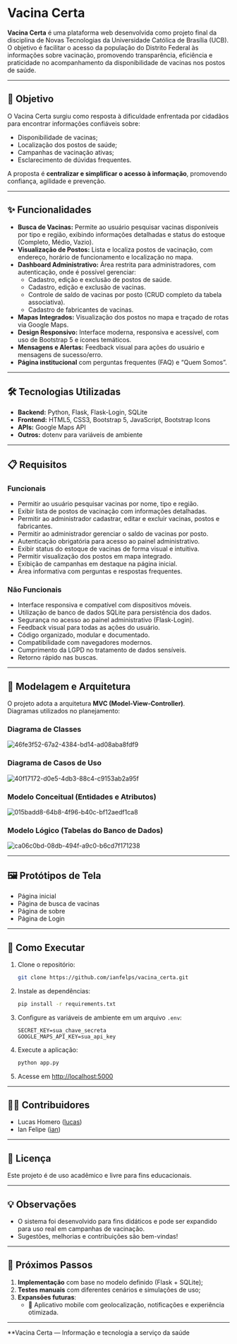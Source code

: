 # Vacina Certa

**Vacina Certa** é uma plataforma web desenvolvida como projeto final da disciplina de Novas Tecnologias da Universidade Católica de Brasília (UCB). O objetivo é facilitar o acesso da população do Distrito Federal às informações sobre vacinação, promovendo transparência, eficiência e praticidade no acompanhamento da disponibilidade de vacinas nos postos de saúde.

---

## 📌 Objetivo

O Vacina Certa surgiu como resposta à dificuldade enfrentada por cidadãos para encontrar informações confiáveis sobre:

- Disponibilidade de vacinas;
- Localização dos postos de saúde;
- Campanhas de vacinação ativas;
- Esclarecimento de dúvidas frequentes.

A proposta é **centralizar e simplificar o acesso à informação**, promovendo confiança, agilidade e prevenção.

---

## ✨ Funcionalidades

- **Busca de Vacinas:** Permite ao usuário pesquisar vacinas disponíveis por tipo e região, exibindo informações detalhadas e status do estoque (Completo, Médio, Vazio).
- **Visualização de Postos:** Lista e localiza postos de vacinação, com endereço, horário de funcionamento e localização no mapa.
- **Dashboard Administrativo:** Área restrita para administradores, com autenticação, onde é possível gerenciar:
  - Cadastro, edição e exclusão de postos de saúde.
  - Cadastro, edição e exclusão de vacinas.
  - Controle de saldo de vacinas por posto (CRUD completo da tabela associativa).
  - Cadastro de fabricantes de vacinas.
- **Mapas Integrados:** Visualização dos postos no mapa e traçado de rotas via Google Maps.
- **Design Responsivo:** Interface moderna, responsiva e acessível, com uso de Bootstrap 5 e ícones temáticos.
- **Mensagens e Alertas:** Feedback visual para ações do usuário e mensagens de sucesso/erro.
- **Página institucional** com perguntas frequentes (FAQ) e “Quem Somos”.

---

## 🛠️ Tecnologias Utilizadas

- **Backend:** Python, Flask, Flask-Login, SQLite
- **Frontend:** HTML5, CSS3, Bootstrap 5, JavaScript, Bootstrap Icons
- **APIs:** Google Maps API
- **Outros:** dotenv para variáveis de ambiente

---

## 📋 Requisitos

### Funcionais

- Permitir ao usuário pesquisar vacinas por nome, tipo e região.
- Exibir lista de postos de vacinação com informações detalhadas.
- Permitir ao administrador cadastrar, editar e excluir vacinas, postos e fabricantes.
- Permitir ao administrador gerenciar o saldo de vacinas por posto.
- Autenticação obrigatória para acesso ao painel administrativo.
- Exibir status do estoque de vacinas de forma visual e intuitiva.
- Permitir visualização dos postos em mapa integrado.
- Exibição de campanhas em destaque na página inicial.
- Área informativa com perguntas e respostas frequentes.

### Não Funcionais

- Interface responsiva e compatível com dispositivos móveis.
- Utilização de banco de dados SQLite para persistência dos dados.
- Segurança no acesso ao painel administrativo (Flask-Login).
- Feedback visual para todas as ações do usuário.
- Código organizado, modular e documentado.
- Compatibilidade com navegadores modernos.
- Cumprimento da LGPD no tratamento de dados sensíveis.
- Retorno rápido nas buscas.

---

## 🧠 Modelagem e Arquitetura

O projeto adota a arquitetura **MVC (Model-View-Controller)**.  
Diagramas utilizados no planejamento:

### Diagrama de Classes

![46fe3f52-67a2-4384-bd14-ad08aba8fdf9](https://github.com/user-attachments/assets/39827ca3-062c-4c86-b5f1-39336c6fe457)

### Diagrama de Casos de Uso

![40f17172-d0e5-4db3-88c4-c9153ab2a95f](https://github.com/user-attachments/assets/5eeab8d2-7a5a-45b2-9035-3548f2930527)

### Modelo Conceitual (Entidades e Atributos)

![015badd8-64b8-4f96-b40c-bf12aedf1ca8](https://github.com/user-attachments/assets/7f910c15-7b5b-4836-a502-e3a4b680a231)

### Modelo Lógico (Tabelas do Banco de Dados)

![ca06c0bd-08db-494f-a9c0-b6cd7f171238](https://github.com/user-attachments/assets/6eabd83c-207b-4a1d-b6aa-86a72aaaf455)

---

## 🖼️ Protótipos de Tela

- Página inicial
- Página de busca de vacinas
- Página de sobre
- Página de Login

---

## 🚀 Como Executar

1. Clone o repositório:

   ```bash
   git clone https://github.com/ianfelps/vacina_certa.git
   ```

2. Instale as dependências:

   ```bash
   pip install -r requirements.txt
   ```

3. Configure as variáveis de ambiente em um arquivo `.env`:

   ```env
   SECRET_KEY=sua_chave_secreta
   GOOGLE_MAPS_API_KEY=sua_api_key
   ```

4. Execute a aplicação:

   ```bash
   python app.py
   ```

5. Acesse em [http://localhost:5000](http://localhost:5000)

---

## 👨‍💻 Contribuidores

- Lucas Homero ([lucas](https://github.com/lucashomero))
- Ian Felipe ([ian](https://github.com/ianfelps))

---

## 📄 Licença

Este projeto é de uso acadêmico e livre para fins educacionais.

---

## 💡 Observações

- O sistema foi desenvolvido para fins didáticos e pode ser expandido para uso real em campanhas de vacinação.
- Sugestões, melhorias e contribuições são bem-vindas!

---

## 🚀 Próximos Passos

1. **Implementação** com base no modelo definido (Flask + SQLite);
2. **Testes manuais** com diferentes cenários e simulações de uso;
3. **Expansões futuras**:
   - 📱 Aplicativo mobile com geolocalização, notificações e experiência otimizada.

---

**Vacina Certa — Informação e tecnologia a serviço da saúde

